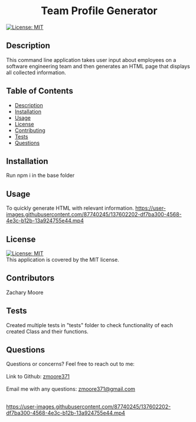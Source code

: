 
  <h1 align="center">Team Profile Generator</h1>
  
  [![License: MIT](https://img.shields.io/badge/License-MIT-yellow.svg)](https://opensource.org/licenses/MIT)<br />
   
  ## Description
   This command line application takes user input about employees on a software engineering team and then generates an HTML page that displays all collected information.
   
   ## Table of Contents
   - [Description](#description)
   - [Installation](#installation)
   - [Usage](#usage)
   - [License](#license)
   - [Contributing](#contributing)
   - [Tests](#tests)
   - [Questions](#questions)
   
   ## Installation
   Run npm i in the base folder
   
   ## Usage
   To quickly generate HTML with relevant information.
   https://user-images.githubusercontent.com/87740245/137602202-df7ba300-4568-4e3c-b12b-13a924755e44.mp4
   
   ## License
   [![License: MIT](https://img.shields.io/badge/License-MIT-yellow.svg)](https://opensource.org/licenses/MIT)
   <br />
   This application is covered by  the MIT license. 
   
   ## Contributors
   Zachary Moore
   
   ## Tests
   Created multiple tests in "tests" folder to check functionality of each created Class and their functions.
 
   ## Questions
   Questions or concerns? Feel free to reach out to me:<br />
   <br />
   Link to Github: [zmoore371](https://github.com/zmoore371)<br />
   <br />
   Email me with any questions: zmoore371@gmail.com<br /><br />

https://user-images.githubusercontent.com/87740245/137602202-df7ba300-4568-4e3c-b12b-13a924755e44.mp4

